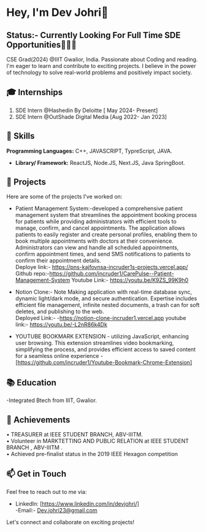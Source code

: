 # Hey, I'm Dev Johri👋 
## Status:- Currently Looking For Full Time SDE Opportunities👨🏻‍🏫


CSE Grad(2024) @IIIT Gwalior, India. Passionate about Coding and reading. I'm eager to learn and contribute to exciting projects. I believe in the power of technology to solve real-world problems and positively impact society.

## 🎓 Internships
1. SDE Intern @Hashedin By Deloitte [ May 2024- Present]
2. SDE Intern @OutShade Digital Media [Aug 2022- Jan 2023]

## 🔧 Skills

**Programming Languages:** C++, JAVASCRIPT, TypreScript, JAVA.
- **Library/ Framework:** ReactJS, Node.JS, Next.JS, Java SpringBoot.   


## 🚀 Projects

Here are some of the projects I've worked on:

- Patient Management System:-developed a comprehensive patient management system that streamlines the appointment booking process for patients while providing administrators with efficient tools to manage, confirm, and cancel appointments. The application allows patients to easily register and create personal profiles, enabling them to book multiple appointments with doctors at their convenience. Administrators can view and handle all scheduled appointments, confirm appointment times, and send SMS notifications to patients to confirm their appointment details. <br>
Deploye link:- https://pns-kajfovnsa-incruder1s-projects.vercel.app/ <br>
Github repo:-https://github.com/incruder1/CarePulse--Patient-Management-System
  Youtube Link:- https://youtu.be/K9ZS_99K9h0

- Notion Clone:- Note Making application with real-time database sync, dynamic light/dark mode, and secure authentication. Expertise includes efficient file management, infinite nested documents, a trash can for soft deletes, and publishing to the web.<br>
  Deployed Link:- -https://notion-clone-incruder1.vercel.app
  youtube link:- https://youtu.be/-L2nR86k4Dk

- YOUTUBE BOOKMARK EXTENSION - utilizing JavaScript, enhancing user browsing. This extension
streamlines video bookmarking, simplifying the process, and provides efficient access to saved content for a
seamless online experience
  -[https://github.com/incruder1/Youtube-Bookmark-Chrome-Extension]
  
## 📚 Education

-Integrated Btech from IIIT, Gwalior.


## 🌟 Achievements

• TREASURER at IEEE STUDENT BRANCH, ABV-IIITM. <br>
• Volunteer in MARKTETTING AND PUBLIC RELATION at IEEE STUDENT BRANCH , ABV-IIITM . <br>
• Achieved pre-finalist status in the 2019 IEEE Hexagon competition

## 📫 Get in Touch

Feel free to reach out to me via: 
- LinkedIn: [https://www.linkedin.com/in/devjohri/] <br>
-Email:- Dev.johri23@gmail.com 

Let's connect and collaborate on exciting projects!
